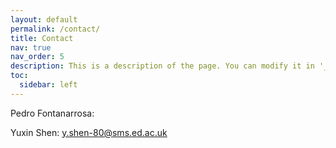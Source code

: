 ```yaml
---
layout: default
permalink: /contact/
title: Contact
nav: true
nav_order: 5
description: This is a description of the page. You can modify it in '_pages/cv.md'. You can also change or remove the top pdf download button.
toc:
  sidebar: left
---
```


Pedro Fontanarrosa: 

Yuxin Shen: <y.shen-80@sms.ed.ac.uk>